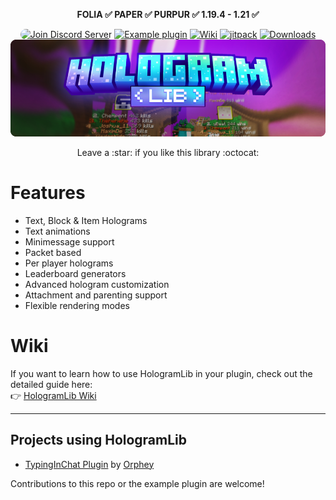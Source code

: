 </div>
<div align="center">
<p><b>FOLIA ✅ PAPER ✅ PURPUR ✅ 1.19.4 - 1.21 ✅</b></p>
<a href="https://discord.gg/2UTkYj26B4" target="_blank"><img src="https://img.shields.io/badge/Discord_Server-7289DA?style=flat&logo=discord&logoColor=white" alt="Join Discord Server" style="border-radius: 15px; height: 20px;"></a>
<a href="https://github.com/max1mde/ExampleHologramPlugin"><img src="https://img.shields.io/badge/Example%20plugin-13B8E1" alt="Example plugin"></a>
  <a href="https://github.com/max1mde/HologramLib/wiki"><img src="https://img.shields.io/badge/Wiki%20page-10ad54" alt="Wiki"></a>
<a href="https://jitpack.io/#max1mde/HologramLib"><img src="https://jitpack.io/v/max1mde/HologramLib.svg" alt="jitpack"></a> 
<a href="https://github.com/max1mde/HologramLib/releases"><img src="https://img.shields.io/github/downloads/max1mde/HologramLib/total.svg" alt="Downloads"></a>
<br>
<img width="600px" src="assets/banner.png">
<p>Leave a :star: if you like this library :octocat:</p>
</div>

# Features
- Text, Block & Item Holograms
- Text animations
- Minimessage support
- Packet based
- Per player holograms
- Leaderboard generators
- Advanced hologram customization
- Attachment and parenting support
- Flexible rendering modes


# Wiki

If you want to learn how to use HologramLib in your plugin, check out the detailed guide here:  
👉 [HologramLib Wiki](https://github.com/max1mde/HologramLib/wiki)

---

## Projects using HologramLib
- [TypingInChat Plugin](https://modrinth.com/plugin/typinginchat-plugin) by [Orphey](https://github.com/Orphey98)

Contributions to this repo or the example plugin are welcome!

